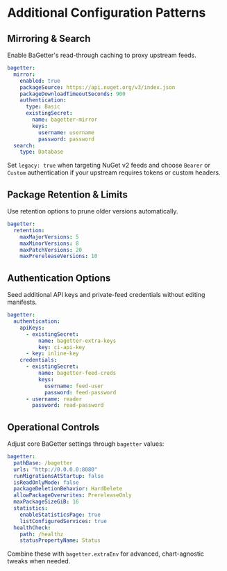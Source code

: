 # Additional Configuration Patterns

## Mirroring & Search

Enable BaGetter's read-through caching to proxy upstream feeds.

```yaml
bagetter:
  mirror:
    enabled: true
    packageSource: https://api.nuget.org/v3/index.json
    packageDownloadTimeoutSeconds: 900
    authentication:
      type: Basic
      existingSecret:
        name: bagetter-mirror
        keys:
          username: username
          password: password
  search:
    type: Database
```

Set `legacy: true` when targeting NuGet v2 feeds and choose `Bearer` or `Custom` authentication if your upstream requires tokens or custom headers.

## Package Retention & Limits

Use retention options to prune older versions automatically.

```yaml
bagetter:
  retention:
    maxMajorVersions: 5
    maxMinorVersions: 8
    maxPatchVersions: 20
    maxPrereleaseVersions: 10
```

## Authentication Options

Seed additional API keys and private-feed credentials without editing manifests.

```yaml
bagetter:
  authentication:
    apiKeys:
      - existingSecret:
          name: bagetter-extra-keys
          key: ci-api-key
      - key: inline-key
    credentials:
      - existingSecret:
          name: bagetter-feed-creds
          keys:
            username: feed-user
            password: feed-password
      - username: reader
        password: read-password
```

## Operational Controls

Adjust core BaGetter settings through `bagetter` values:

```yaml
bagetter:
  pathBase: /bagetter
  urls: "http://0.0.0.0:8080"
  runMigrationsAtStartup: false
  isReadOnlyMode: false
  packageDeletionBehavior: HardDelete
  allowPackageOverwrites: PrereleaseOnly
  maxPackageSizeGiB: 16
  statistics:
    enableStatisticsPage: true
    listConfiguredServices: true
  healthCheck:
    path: /healthz
    statusPropertyName: Status
```

Combine these with `bagetter.extraEnv` for advanced, chart-agnostic tweaks when needed.

